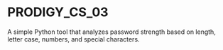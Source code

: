 # PRODIGY_CS_03
A simple Python tool that analyzes password strength based on length, letter case, numbers, and special characters.
